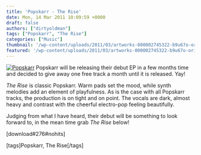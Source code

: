 ```yaml
---
title: 'Popskarr - The Rise'
date: Mon, 14 Mar 2011 10:09:59 +0000
draft: false
authors: ["dirtyoldman"]
tags: ["Popskarr", "The Rise"]
categories: ["Music"]
thumbnail: '/wp-content/uploads/2011/03/artworks-000002745322-b9u67o-original-150x150.jpg'
featured: '/wp-content/uploads/2011/03/artworks-000002745322-b9u67o-original-304x190.jpg'
---
```


[![](/wp-content/uploads/2011/03/artworks-000002745322-b9u67o-original-e1300096790547.jpg "Popskarr")](/2011/03/14/popskarr-the-rise/artworks-000002745322-b9u67o-original/) Popskarr will be releasing their debut EP in a few months time and decided to give away one free track a month until it is released. Yay!

_The Rise_ is classic Popskarr. Warm pads set the mood, while synth melodies add an element of playfulness. As is the case with all Popskarr tracks, the production is on tight and on point. The vocals are dark, almost heavy and contrast with the cheerful electro-pop feeling beautifully.

Judging from what I have heard, their debut will be something to look forward to, in the mean time grab _The Rise_ below!

\[download#276#nohits\]

\[tags\]Popskarr, The Rise\[/tags\]